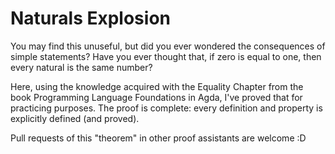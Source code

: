 # Naturals Explosion

You may find this unuseful, but did you ever wondered the consequences of simple statements?
Have  you ever thought that, if zero is equal to one, then every natural is the same number?

Here, using the knowledge acquired with the Equality Chapter from the book Programming Language Foundations in Agda, I've proved that for practicing purposes. The proof is complete: every definition and property is explicitly defined (and proved).

Pull requests of this "theorem" in other proof assistants are welcome :D

